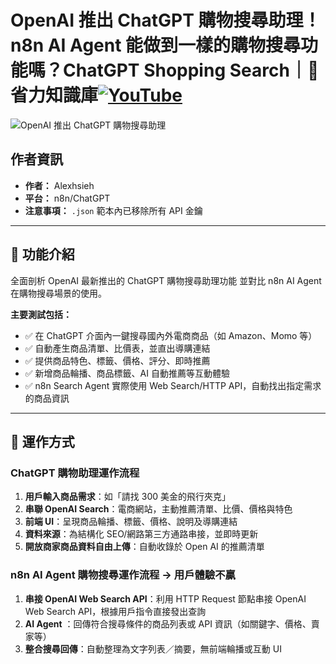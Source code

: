 # OpenAI 推出 ChatGPT 購物搜尋助理！n8n AI Agent 能做到一樣的購物搜尋功能嗎？ChatGPT Shopping Search｜🧠 省力知識庫[![YouTube](https://img.shields.io/badge/Watch%20on-YouTube-red?logo=youtube)](https://youtu.be/5pkLFXLQp6U)

![OpenAI 推出 ChatGPT 購物搜尋助理](https://github.com/qwedsazxc78/ai-automation-n8n/blob/main/n8n/21-n8n-shopping-search-agent/cover.png?raw=true)

## 作者資訊

* **作者：** Alexhsieh
* **平台：** n8n/ChatGPT
* **注意事項：** `.json` 範本內已移除所有 API 金鑰

---

## 📌 功能介紹

全面剖析 OpenAI 最新推出的 ChatGPT 購物搜尋助理功能
並對比 n8n AI Agent 在購物搜尋場景的使用。

**主要測試包括：**

* ✅ 在 ChatGPT 介面內一鍵搜尋國內外電商商品（如 Amazon、Momo 等）
* ✅ 自動產生商品清單、比價表，並直出導購連結
* ✅ 提供商品特色、標籤、價格、評分、即時推薦
* ✅ 新增商品輪播、商品標籤、AI 自動推薦等互動體驗
* ✅ n8n Search Agent 實際使用 Web Search/HTTP API，自動找出指定需求的商品資訊

---

## 🔧 運作方式

### ChatGPT 購物助理運作流程

1. **用戶輸入商品需求**：如「請找 300 美金的飛行夾克」
2. **串聯 OpenAI Search**：電商網站，主動推薦清單、比價、價格與特色
3. **前端 UI**：呈現商品輪播、標籤、價格、說明及導購連結
4. **資料來源**：為結構化 SEO/網路第三方通路串接，並即時更新
5. **開放商家商品資料自由上傳**：自動收錄於 Open AI 的推薦清單

### n8n AI Agent 購物搜尋運作流程 -> 用戶體驗不贏

1. **串接 OpenAI Web Search API**：利用 HTTP Request 節點串接 OpenAI Web Search API，根據用戶指令直接發出查詢
2. **AI Agent** ：回傳符合搜尋條件的商品列表或 API 資訊（如關鍵字、價格、賣家等）
3. **整合搜尋回傳**：自動整理為文字列表／摘要，無前端輪播或互動 UI

